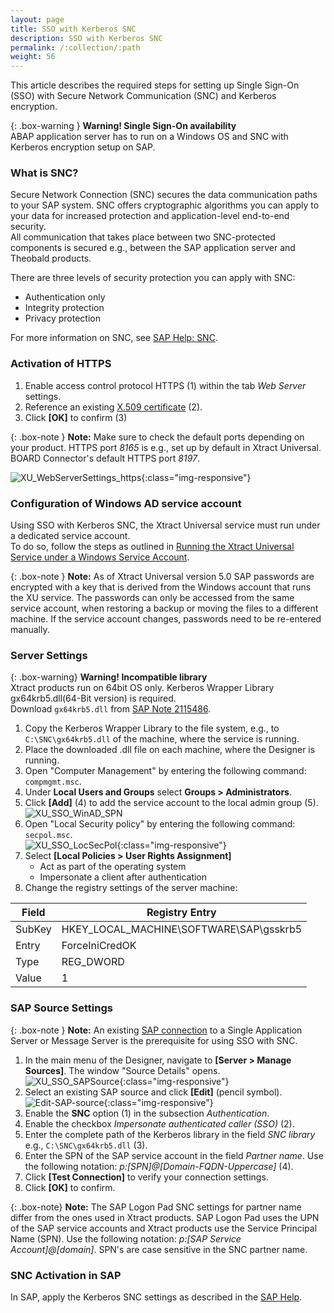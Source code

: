 ```yaml
---
layout: page
title: SSO with Kerberos SNC
description: SSO with Kerberos SNC
permalink: /:collection/:path
weight: 56
---
```


This article describes the required steps for setting up Single Sign-On (SSO) with Secure Network Communication (SNC) and Kerberos encryption.

{: .box-warning }
**Warning!  Single Sign-On availability** <br> 
ABAP application server has to run on a Windows OS and SNC with Kerberos encryption setup on SAP. <br>


### What is SNC?

Secure Network Connection (SNC) secures the data communication paths to your SAP system. 
SNC offers cryptographic algorithms you can apply to your data for increased protection and application-level end-to-end security.<br>
All communication that takes place between two SNC-protected components is secured e.g., between the SAP application server and Theobald products.

There are three levels of security protection you can apply with SNC:
- Authentication only
- Integrity protection
- Privacy protection

For more information on SNC, see [SAP Help: SNC](https://help.sap.com/doc/saphelp_nw73ehp1/7.31.19/en-US/e6/56f466e99a11d1a5b00000e835363f/content.htm?no_cache=true).

### Activation of HTTPS 

1. Enable access control protocol HTTPS (1) within the tab *Web Server* settings.
2. Reference an existing [X.509 certificate](https://help.theobald-software.com/en/xtract-universal/security/install-x.509-Certificate) (2).<br>
3. Click **[OK]** to confirm (3)<br>

{: .box-note }
**Note:** Make sure to check the default ports depending on your product. HTTPS port *8165* is e.g., set up by default in Xtract Universal. BOARD Connector's default HTTPS port *8197*.

![XU_WebServerSettings_https](/img/contents/XU_Server_Settings_Webserver_HTTPS.png){:class="img-responsive"}


### Configuration of Windows AD service account
Using SSO with Kerberos SNC, the Xtract Universal service must run under a dedicated service account.  
To do so, follow the steps as outlined in [Running the Xtract Universal Service under a Windows Service Account](https://help.theobald-software.com/en/xtract-universal/advanced-techniques/service-account).

{: .box-note }
**Note:** As of Xtract Universal version 5.0 SAP passwords are encrypted with a key that is derived from the Windows account that runs the XU service.
The passwords can only be accessed from the same service account, when restoring a backup or moving the files to a different machine. 
If the service account changes, passwords need to be re-entered manually.

### Server Settings

{: .box-warning}
**Warning! Incompatible library**  <br>
Xtract products run on 64bit OS only. Kerberos Wrapper Library gx64krb5.dll(64-Bit version) is required. <br>
Download `gx64krb5.dll` from [SAP Note 2115486](https://launchpad.support.sap.com/#/notes/2115486).

1. Copy the Kerberos Wrapper Library to the file system, e.g., to `C:\SNC\gx64krb5.dll` of the machine, where the service is running.
2. Place the downloaded .dll file on each machine, where the Designer is running.
3. Open "Computer Management" by entering the following command: `compmgmt.msc`.
4. Under **Local Users and Groups** select **Groups > Administrators**.
5. Click **[Add]** (4) to add the service account to the local admin group (5).<br>
![XU_SSO_WinAD_SPN](/img/contents/admin_groups_xu_service_account.png)
6. Open "Local Security policy" by entering the following command: `secpol.msc`. <br>
![XU_SSO_LocSecPol](/img/contents/XU_SSO_LocSecPol.png){:class="img-responsive"}
7. Select **[Local Policies > User Rights Assignment]**
    - Act as part of the operating system 
    - Impersonate a client after authentication
8. Change the registry settings of the server machine:

**Field** | **Registry Entry**
------------ | -------------
SubKey | HKEY_LOCAL_MACHINE\SOFTWARE\SAP\gsskrb5
Entry | ForceIniCredOK
Type | REG_DWORD
Value | 1


### SAP Source Settings

{: .box-note }
**Note:** An existing [SAP connection](https://help.theobald-software.com/en/xtract-universal/getting-started/sap-connection) to a Single Application Server or Message Server is the prerequisite for using SSO with SNC.

1. In the main menu of the Designer, navigate to **[Server > Manage Sources]**. The window "Source Details" opens.<br>
![XU_SSO_SAPSource](/img/contents/XU_SSO_SAP_Source.png){:class="img-responsive"}
2. Select an existing SAP source and click **[Edit]** (pencil symbol).<br>
![Edit-SAP-source](/img/contents/edit_sap_source.png){:class="img-responsive"}
3. Enable the **SNC** option (1) in the subsection *Authentication*.
4. Enable the checkbox *Impersonate authenticated caller (SSO)* (2).
5. Enter the complete path of the Kerberos library in the field *SNC library*
e.g., `C:\SNC\gx64krb5.dll` (3).
6. Enter the SPN of the SAP service account in the field *Partner name*. Use the following notation: *p:[SPN]@[Domain-FQDN-Uppercase]* (4). 
7. Click **[Test Connection]** to verify your connection settings.
8. Click **[OK]** to confirm.

{: .box-note}
**Note:** The SAP Logon Pad SNC settings for partner name differ from the ones used in Xtract products. SAP Logon Pad uses the UPN of the SAP service accounts and Xtract products use the Service Principal Name (SPN). Use the following notation: *p:[SAP Service Account]@[domain]*. SPN's are case sensitive in the SNC partner name.


### SNC Activation in SAP

In SAP, apply the Kerberos SNC settings as described in the [SAP Help](https://help.sap.com/viewer/e815bb97839a4d83be6c4fca48ee5777/7.5.9/EN-US/440ebf6c9b2b0d1ae10000000a114a6b.html).

